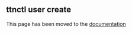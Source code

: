 ## ttnctl user create

This page has been moved to the [documentation](https://www.thethingsnetwork.org/docs/cli/#ttnctl-user-create)